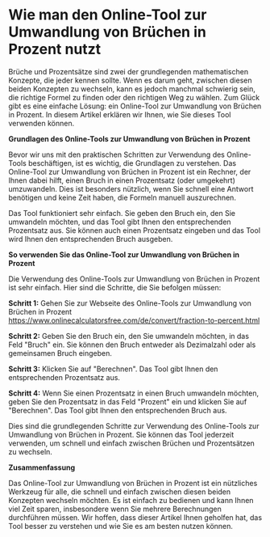Wie man den Online-Tool zur Umwandlung von Brüchen in Prozent nutzt
===================================================================

Brüche und Prozentsätze sind zwei der grundlegenden mathematischen Konzepte, die jeder kennen sollte. Wenn es darum geht, zwischen diesen beiden Konzepten zu wechseln, kann es jedoch manchmal schwierig sein, die richtige Formel zu finden oder den richtigen Weg zu wählen. Zum Glück gibt es eine einfache Lösung: ein Online-Tool zur Umwandlung von Brüchen in Prozent. In diesem Artikel erklären wir Ihnen, wie Sie dieses Tool verwenden können.

**Grundlagen des Online-Tools zur Umwandlung von Brüchen in Prozent**

Bevor wir uns mit den praktischen Schritten zur Verwendung des Online-Tools beschäftigen, ist es wichtig, die Grundlagen zu verstehen. Das Online-Tool zur Umwandlung von Brüchen in Prozent ist ein Rechner, der Ihnen dabei hilft, einen Bruch in einen Prozentsatz (oder umgekehrt) umzuwandeln. Dies ist besonders nützlich, wenn Sie schnell eine Antwort benötigen und keine Zeit haben, die Formeln manuell auszurechnen.

Das Tool funktioniert sehr einfach. Sie geben den Bruch ein, den Sie umwandeln möchten, und das Tool gibt Ihnen den entsprechenden Prozentsatz aus. Sie können auch einen Prozentsatz eingeben und das Tool wird Ihnen den entsprechenden Bruch ausgeben.

**So verwenden Sie das Online-Tool zur Umwandlung von Brüchen in Prozent**

Die Verwendung des Online-Tools zur Umwandlung von Brüchen in Prozent ist sehr einfach. Hier sind die Schritte, die Sie befolgen müssen:

**Schritt 1:** Gehen Sie zur Webseite des Online-Tools zur Umwandlung von Brüchen in Prozent <https://www.onlinecalculatorsfree.com/de/convert/fraction-to-percent.html>

**Schritt 2:** Geben Sie den Bruch ein, den Sie umwandeln möchten, in das Feld "Bruch" ein. Sie können den Bruch entweder als Dezimalzahl oder als gemeinsamen Bruch eingeben.

**Schritt 3:** Klicken Sie auf "Berechnen". Das Tool gibt Ihnen den entsprechenden Prozentsatz aus.

**Schritt 4:** Wenn Sie einen Prozentsatz in einen Bruch umwandeln möchten, geben Sie den Prozentsatz in das Feld "Prozent" ein und klicken Sie auf "Berechnen". Das Tool gibt Ihnen den entsprechenden Bruch aus.

Dies sind die grundlegenden Schritte zur Verwendung des Online-Tools zur Umwandlung von Brüchen in Prozent. Sie können das Tool jederzeit verwenden, um schnell und einfach zwischen Brüchen und Prozentsätzen zu wechseln.

**Zusammenfassung**

Das Online-Tool zur Umwandlung von Brüchen in Prozent ist ein nützliches Werkzeug für alle, die schnell und einfach zwischen diesen beiden Konzepten wechseln möchten. Es ist einfach zu bedienen und kann Ihnen viel Zeit sparen, insbesondere wenn Sie mehrere Berechnungen durchführen müssen. Wir hoffen, dass dieser Artikel Ihnen geholfen hat, das Tool besser zu verstehen und wie Sie es am besten nutzen können.